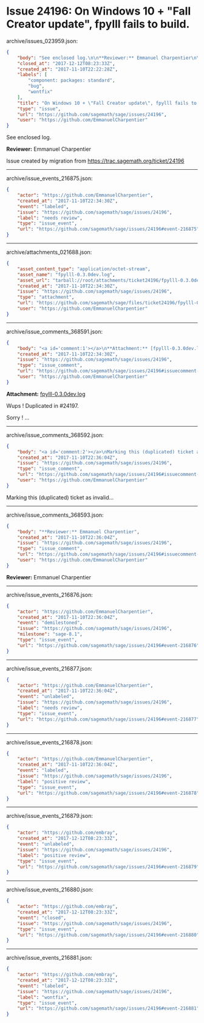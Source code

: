 # Issue 24196: On Windows 10 + "Fall Creator update", fpylll fails to build.

archive/issues_023959.json:
```json
{
    "body": "See enclosed log.\n\n**Reviewer:** Emmanuel Charpentier\n\nIssue created by migration from https://trac.sagemath.org/ticket/24196\n\n",
    "closed_at": "2017-12-12T08:23:33Z",
    "created_at": "2017-11-10T22:22:28Z",
    "labels": [
        "component: packages: standard",
        "bug",
        "wontfix"
    ],
    "title": "On Windows 10 + \"Fall Creator update\", fpylll fails to build.",
    "type": "issue",
    "url": "https://github.com/sagemath/sage/issues/24196",
    "user": "https://github.com/EmmanuelCharpentier"
}
```
See enclosed log.

**Reviewer:** Emmanuel Charpentier

Issue created by migration from https://trac.sagemath.org/ticket/24196





---

archive/issue_events_216875.json:
```json
{
    "actor": "https://github.com/EmmanuelCharpentier",
    "created_at": "2017-11-10T22:34:30Z",
    "event": "labeled",
    "issue": "https://github.com/sagemath/sage/issues/24196",
    "label": "needs review",
    "type": "issue_event",
    "url": "https://github.com/sagemath/sage/issues/24196#event-216875"
}
```



---

archive/attachments_021688.json:
```json
{
    "asset_content_type": "application/octet-stream",
    "asset_name": "fpylll-0.3.0dev.log",
    "asset_url": "tarball://root/attachments/ticket24196/fpylll-0.3.0dev.log",
    "created_at": "2017-11-10T22:34:30Z",
    "issue": "https://github.com/sagemath/sage/issues/24196",
    "type": "attachment",
    "url": "https://github.com/sagemath/sage/files/ticket24196/fpylll-0.3.0dev.log",
    "user": "https://github.com/EmmanuelCharpentier"
}
```



---

archive/issue_comments_368591.json:
```json
{
    "body": "<a id='comment:1'></a>\n**Attachment:** [fpylll-0.3.0dev.log](https://github.com/sagemath/sage/files/ticket24196/fpylll-0.3.0dev.log)\n\nWups ! Duplicated in #24197.\n\nSorry ! ...",
    "created_at": "2017-11-10T22:34:30Z",
    "issue": "https://github.com/sagemath/sage/issues/24196",
    "type": "issue_comment",
    "url": "https://github.com/sagemath/sage/issues/24196#issuecomment-368591",
    "user": "https://github.com/EmmanuelCharpentier"
}
```

<a id='comment:1'></a>
**Attachment:** [fpylll-0.3.0dev.log](https://github.com/sagemath/sage/files/ticket24196/fpylll-0.3.0dev.log)

Wups ! Duplicated in #24197.

Sorry ! ...



---

archive/issue_comments_368592.json:
```json
{
    "body": "<a id='comment:2'></a>\nMarking this (duplicated) ticket as invalid...",
    "created_at": "2017-11-10T22:36:04Z",
    "issue": "https://github.com/sagemath/sage/issues/24196",
    "type": "issue_comment",
    "url": "https://github.com/sagemath/sage/issues/24196#issuecomment-368592",
    "user": "https://github.com/EmmanuelCharpentier"
}
```

<a id='comment:2'></a>
Marking this (duplicated) ticket as invalid...



---

archive/issue_comments_368593.json:
```json
{
    "body": "**Reviewer:** Emmanuel Charpentier",
    "created_at": "2017-11-10T22:36:04Z",
    "issue": "https://github.com/sagemath/sage/issues/24196",
    "type": "issue_comment",
    "url": "https://github.com/sagemath/sage/issues/24196#issuecomment-368593",
    "user": "https://github.com/EmmanuelCharpentier"
}
```

**Reviewer:** Emmanuel Charpentier



---

archive/issue_events_216876.json:
```json
{
    "actor": "https://github.com/EmmanuelCharpentier",
    "created_at": "2017-11-10T22:36:04Z",
    "event": "demilestoned",
    "issue": "https://github.com/sagemath/sage/issues/24196",
    "milestone": "sage-8.1",
    "type": "issue_event",
    "url": "https://github.com/sagemath/sage/issues/24196#event-216876"
}
```



---

archive/issue_events_216877.json:
```json
{
    "actor": "https://github.com/EmmanuelCharpentier",
    "created_at": "2017-11-10T22:36:04Z",
    "event": "unlabeled",
    "issue": "https://github.com/sagemath/sage/issues/24196",
    "label": "needs review",
    "type": "issue_event",
    "url": "https://github.com/sagemath/sage/issues/24196#event-216877"
}
```



---

archive/issue_events_216878.json:
```json
{
    "actor": "https://github.com/EmmanuelCharpentier",
    "created_at": "2017-11-10T22:36:04Z",
    "event": "labeled",
    "issue": "https://github.com/sagemath/sage/issues/24196",
    "label": "positive review",
    "type": "issue_event",
    "url": "https://github.com/sagemath/sage/issues/24196#event-216878"
}
```



---

archive/issue_events_216879.json:
```json
{
    "actor": "https://github.com/embray",
    "created_at": "2017-12-12T08:23:33Z",
    "event": "unlabeled",
    "issue": "https://github.com/sagemath/sage/issues/24196",
    "label": "positive review",
    "type": "issue_event",
    "url": "https://github.com/sagemath/sage/issues/24196#event-216879"
}
```



---

archive/issue_events_216880.json:
```json
{
    "actor": "https://github.com/embray",
    "created_at": "2017-12-12T08:23:33Z",
    "event": "closed",
    "issue": "https://github.com/sagemath/sage/issues/24196",
    "type": "issue_event",
    "url": "https://github.com/sagemath/sage/issues/24196#event-216880"
}
```



---

archive/issue_events_216881.json:
```json
{
    "actor": "https://github.com/embray",
    "created_at": "2017-12-12T08:23:33Z",
    "event": "labeled",
    "issue": "https://github.com/sagemath/sage/issues/24196",
    "label": "wontfix",
    "type": "issue_event",
    "url": "https://github.com/sagemath/sage/issues/24196#event-216881"
}
```
